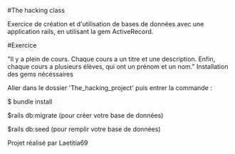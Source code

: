#The hacking class

Exercice de création et d'utilisation de bases de données avec une application rails, en utilisant la gem ActiveRecord.

#Exercice

"Il y a plein de cours. Chaque cours a un titre et une description. Enfin, chaque cours a plusieurs élèves, qui ont un prénom et un nom." Installation des gems nécéssaires

Aller dans le dossier 'The_hacking_project' puis entrer la commande :

$ bundle install

$rails db:migrate (pour créer votre base de données)

$rails db:seed (pour remplir votre base de données)

Projet réalisé par Laetitia69
